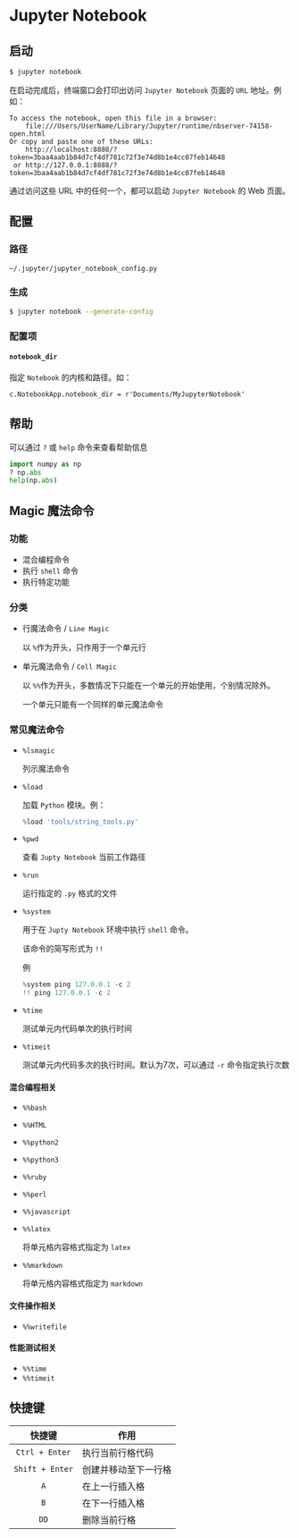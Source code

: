 # Jupyter Notebook

## 启动

```Bash
$ jupyter notebook
```

在启动完成后，终端窗口会打印出访问 `Jupyter Notebook` 页面的 `URL` 地址。例如：

```
To access the notebook, open this file in a browser:
    file:///Users/UserName/Library/Jupyter/runtime/nbserver-74158-open.html
Or copy and paste one of these URLs:
    http://localhost:8888/?token=3baa4aab1b84d7cf4df781c72f3e74d8b1e4cc07feb14648
 or http://127.0.0.1:8888/?token=3baa4aab1b84d7cf4df781c72f3e74d8b1e4cc07feb14648
```

通过访问这些 URL 中的任何一个，都可以启动  `Jupyter Notebook` 的 Web 页面。

## 配置

### 路径

```
~/.jupyter/jupyter_notebook_config.py
```

### 生成

```Bash
$ jupyter notebook --generate-config
```

### 配置项

#### `notebook_dir`

指定 `Notebook` 的内核和路径。如：

```
c.NotebookApp.notebook_dir = r'Documents/MyJupyterNotebook'
```

## 帮助

可以通过 `?` 或 `help` 命令来查看帮助信息

```Python
import numpy as np
? np.abs
help(np.abs)
```

## Magic 魔法命令

### 功能

- 混合编程命令
- 执行 `shell` 命令
- 执行特定功能

### 分类

- 行魔法命令 / `Line Magic`

    以 `%`作为开头，只作用于一个单元行

- 单元魔法命令 / `Cell Magic`

    以 `%%`作为开头，多数情况下只能在一个单元的开始使用，个别情况除外。

    一个单元只能有一个同样的单元魔法命令

### 常见魔法命令

- `%lsmagic`

    列示魔法命令

* `%load`

    加载 `Python` 模块。例：

    ```Python
    %load 'tools/string_tools.py'
    ```

* `%pwd`

    查看 `Jupty Notebook` 当前工作路径

* `%run`

    运行指定的 `.py` 格式的文件

* `%system`

    用于在 `Jupty Notebook` 环境中执行 `shell` 命令。

    该命令的简写形式为 `!!`

    例

    ```Python
    %system ping 127.0.0.1 -c 2
    !! ping 127.0.0.1 -c 2
    ```

* `%time`

    测试单元内代码单次的执行时间

* `%timeit`

    测试单元内代码多次的执行时间。默认为7次，可以通过 `-r` 命令指定执行次数

#### 混合编程相关

* `%%bash`

* `%%HTML`

* `%%python2`

* `%%python3`

* `%%ruby`

* `%%perl`

* `%%javascript`

* `%%latex`

    将单元格内容格式指定为 `latex`

* `%%markdown`

    将单元格内容格式指定为 `markdown`

#### 文件操作相关

* `%%writefile`

#### 性能测试相关

* `%%time`
* `%%timeit`

## 快捷键

|     快捷键      | 作用                 |
| :-------------: | -------------------- |
| `Ctrl + Enter`  | 执行当前行格代码     |
| `Shift + Enter` | 创建并移动至下一行格 |
|       `A`       | 在上一行插入格       |
|       `B`       | 在下一行插入格       |
|      `DD`       | 删除当前行格         |


